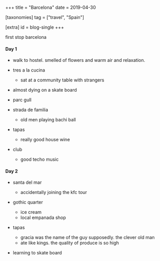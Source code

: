 +++
title = "Barcelona"
date = 2019-04-30

[taxonomies]
tag = ["travel", "Spain"]

[extra]
id = blog-single
+++

first stop barcelona
<!-- more -->

#### Day 1
- walk to hostel. smelled of flowers and warm air and relaxation.

- tres a la cucina
  - sat at a community table with strangers

- almost dying on a skate board

- parc gull

- strada de familia
  - old men playing bachi ball

- tapas
  - really good house wine

- club
  - good techo music

#### Day 2
- santa del mar
  - accidentally joining the kfc tour

- gothic quarter
  - ice cream
  - local empanada shop

- tapas
  - gracia was the name of the guy supposedly. the clever old man
  - ate like kings. the quality of produce is so high

- learning to skate board
